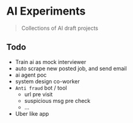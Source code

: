 # AI Experiments

> Collections of AI draft projects


## Todo

- Train ai as mock interviewer
- auto scrape new posted job, and send email
- ai agent poc
- system design co-worker
- `Anti fraud` bot / tool
	- url pre visit
	- suspicious msg pre check
	- ...
- Uber like app